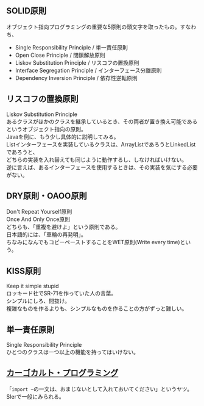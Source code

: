 
## SOLID原則
オブジェクト指向プログラミングの重要な5原則の頭文字を取ったもの。すなわち、
* Single Responsibility Principle / 単一責任原則
* Open Close Principle / 閉鎖解放原則
* Liskov Substitution Principle / リスコフの置換原則
* Interface Segregation Principle / インターフェース分離原則
* Dependency Inversion Principle / 依存性逆転原則

## リスコフの置換原則

Liskov Substitution Principle  
あるクラスがほかのクラスを継承しているとき、その両者が置き換え可能であるというオブジェクト指向の原則。  
Javaを例に、もう少し具体的に説明してみる。  
Listインターフェースを実装しているクラスは、ArrayListであろうとLinkedListであろうと、  
どちらの実装を入れ替えても同じように動作するし、しなければいけない。  
逆に言えば、あるインターフェースを使用するときは、その実装を気にする必要がない。  

## DRY原則・OAOO原則

Don't Repeat Yourself原則  
Once And Only Once原則  
どちらも、「重複を避けよ」という原則である。  
日本語的には、「車輪の再発明」。  
ちなみになんでもコピーペーストすることをWET原則(Write every time)という。  

## KISS原則
Keep it simple stupid  
ロッキード社でSR-71を作っていた人の言葉。  
シンプルにしろ、間抜け。  
複雑なものを作るよりも、シンプルなものを作ることの方がずっと難しい。  

## 単一責任原則
Single Responsibility Principle  
ひとつのクラスは一つ以上の機能を持ってはいけない。  

## [カーゴカルト・プログラミング](https://ja.wikipedia.org/wiki/%E3%82%AB%E3%83%BC%E3%82%B4%E3%83%BB%E3%82%AB%E3%83%AB%E3%83%88%E3%83%BB%E3%83%97%E3%83%AD%E3%82%B0%E3%83%A9%E3%83%9F%E3%83%B3%E3%82%B0)
「`import ~`の一文は、おまじないとして入れておいてください」というヤツ。  
SIerで一般にみられる。  
